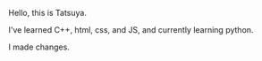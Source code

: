 Hello, this is Tatsuya.

I've learned C++, html, css, and JS, and currently learning python.

I made changes.
